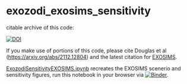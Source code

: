 # exozodi_exosims_sensitivity

citable archive of this code: 

[![DOI](https://zenodo.org/badge/308736663.svg)](https://zenodo.org/badge/latestdoi/308736663)

If you make use of portions of this code, please cite Douglas et al (https://arxiv.org/abs/2112.12804) and the latest citation for [EXOSIMS](https://github.com/dsavransky/EXOSIMS/).

[ExozodiSensitivityEXOSIMS.ipynb](ExozodiSensitivityEXOSIMS.ipynb) recreates the EXOSIMS scenerio and sensitivity figures, run this notebook in your browser via [![Binder](https://mybinder.org/badge_logo.svg)](https://mybinder.org/v2/gh/douglase/exozodi_exosims_sensitivity/HEAD?filepath=ExozodiSensitivityEXOSIMS.ipynb).

